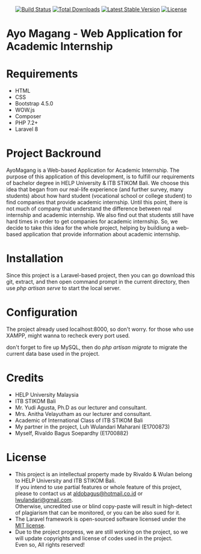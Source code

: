 <p align="center">
<a href="https://travis-ci.org/laravel/framework"><img src="https://travis-ci.org/laravel/framework.svg" alt="Build Status"></a>
<a href="https://packagist.org/packages/laravel/framework"><img src="https://poser.pugx.org/laravel/framework/d/total.svg" alt="Total Downloads"></a>
<a href="https://packagist.org/packages/laravel/framework"><img src="https://poser.pugx.org/laravel/framework/v/stable.svg" alt="Latest Stable Version"></a>
<a href="https://packagist.org/packages/laravel/framework"><img src="https://poser.pugx.org/laravel/framework/license.svg" alt="License"></a>
</p>

# Ayo Magang - Web Application for Academic Internship

Requirements
============
* HTML
* CSS
* Bootstrap 4.5.0
* WOW.js
* Composer
* PHP 7.2+
* Laravel 8

Project Backround
============
AyoMagang is a Web-based Application for Academic Internship. The purpose of this application of this development,
is to fulfill our requirements of bachelor degree in HELP University & ITB STIKOM Bali. We choose this idea 
that began from our real-life experience (and further survey, many students) about how hard student (vocational school or college student)
to find companies that provide academic internship. Until this point, there is not much of company that understand the difference between
real internship and academic internship. We also find out that students still have hard times in order to get companies for academic internship.
So, we decide to take this idea for the whole project, helping by buildiung a web-based application that provide information about academic internship.

Installation
============
Since this project is a Laravel-based project, then you can go download this git, 
extract, and then open command prompt in the current directory,
then use <i>php artisan serve</i> to start the local server.

Configuration
============
The project already used localhost:8000, so don't worry.
for those who use XAMPP, might wanna to recheck every port used.

don't forget to fire up MySQL, then do <i>php artisan migrate</i>
to migrate the current data base used in the project.

Credits
=======

* HELP University Malaysia<br>
* ITB STIKOM Bali<br>
* Mr. Yudi Agusta, Ph.D as our lecturer and consultant.
* Mrs. Anitha Velayutham as our lecturer and consultant.
* Academic of International Class of ITB STIKOM Bali
* My partner in the project, Luh Wulandari Maharani (E1700873)
* Myself, Rivaldo Bagus Soepardhy (E1700882)

License
=======

* This project is an intellectual property made by Rivaldo & Wulan belong to HELP University and ITB STIKOM Bali.
<br> If you intend to use partial features or whole feature of this project, please to contact us at aldobagus@hotmail.co.id or lwulandari@gmail.com.<br>
Otherwise, uncredited use or blind copy-paste will result in high-detect of plagiarism that can be monitored, or you can be also sued for it.<br>
* The Laravel framework is open-sourced software licensed under the [MIT license](https://opensource.org/licenses/MIT).<br>
* Due to the project progress, we are still working on the project, so we will update copyrights and license of codes used in the project.<br>
Even so, All rights reserved!
